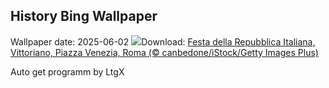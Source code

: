 ## History Bing Wallpaper
Wallpaper date: 2025-06-02
![](https://www.bing.com/th?id=OHR.RepubblicaGiugnoFesta_IT-IT6228684298_UHD.jpg&w=1000)Download: [Festa della Repubblica Italiana, Vittoriano, Piazza Venezia, Roma (© canbedone/iStock/Getty Images Plus)](https://www.bing.com/th?id=OHR.RepubblicaGiugnoFesta_IT-IT6228684298_UHD.jpg)

Auto get programm by LtgX
